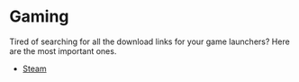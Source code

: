 # Gaming
Tired of searching for all the download links for your game launchers? Here are the most important ones.
- [Steam](https://store.steampowered.com/about/?snr=1_4_600__global-header)

